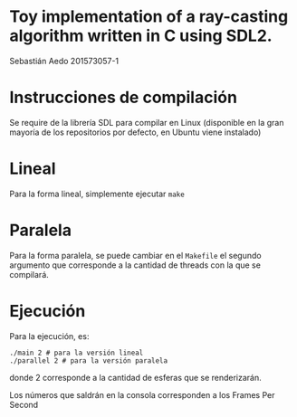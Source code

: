 # Toy implementation of a ray-casting algorithm written in C using SDL2.
Sebastián Aedo
201573057-1

# Instrucciones de compilación
Se require de la librería SDL para compilar en Linux (disponible
en la gran mayoría de los repositorios por defecto, en Ubuntu viene instalado)

# Lineal
Para la forma lineal, simplemente ejecutar `make`

# Paralela
Para la forma paralela, se puede cambiar en el `Makefile` el segundo argumento
que corresponde a la cantidad de threads con la que se compilará.

# Ejecución

Para la ejecución, es:
```
./main 2 # para la versión lineal
./parallel 2 # para la versión paralela
```
donde 2 corresponde a la cantidad de esferas que se renderizarán.

Los números que saldrán en la consola corresponden a los Frames Per Second
